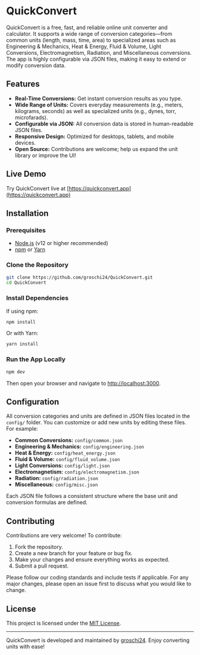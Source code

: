 # QuickConvert

QuickConvert is a free, fast, and reliable online unit converter and calculator. It supports a wide range of conversion categories—from common units (length, mass, time, area) to specialized areas such as Engineering & Mechanics, Heat & Energy, Fluid & Volume, Light Conversions, Electromagnetism, Radiation, and Miscellaneous conversions. The app is highly configurable via JSON files, making it easy to extend or modify conversion data.

## Features

- **Real-Time Conversions:** Get instant conversion results as you type.
- **Wide Range of Units:** Covers everyday measurements (e.g., meters, kilograms, seconds) as well as specialized units (e.g., dynes, torr, microfarads).
- **Configurable via JSON:** All conversion data is stored in human-readable JSON files.
- **Responsive Design:** Optimized for desktops, tablets, and mobile devices.
- **Open Source:** Contributions are welcome; help us expand the unit library or improve the UI!

## Live Demo

Try QuickConvert live at [https://quickconvert.app](https://quickconvert.app)

## Installation

### Prerequisites

- [Node.js](https://nodejs.org/) (v12 or higher recommended)
- [npm](https://www.npmjs.com/) or [Yarn](https://yarnpkg.com/)

### Clone the Repository

```bash
git clone https://github.com/groschi24/QuickConvert.git
cd QuickConvert
```

### Install Dependencies

If using npm:

```bash
npm install
```

Or with Yarn:

```bash
yarn install
```

### Run the App Locally

```bash
npm dev
```

Then open your browser and navigate to [http://localhost:3000](http://localhost:3000).

## Configuration

All conversion categories and units are defined in JSON files located in the `config/` folder. You can customize or add new units by editing these files. For example:

- **Common Conversions:** `config/common.json`
- **Engineering & Mechanics:** `config/engineering.json`
- **Heat & Energy:** `config/heat_energy.json`
- **Fluid & Volume:** `config/fluid_volume.json`
- **Light Conversions:** `config/light.json`
- **Electromagnetism:** `config/electromagnetism.json`
- **Radiation:** `config/radiation.json`
- **Miscellaneous:** `config/misc.json`

Each JSON file follows a consistent structure where the base unit and conversion formulas are defined.

## Contributing

Contributions are very welcome! To contribute:

1. Fork the repository.
2. Create a new branch for your feature or bug fix.
3. Make your changes and ensure everything works as expected.
4. Submit a pull request.

Please follow our coding standards and include tests if applicable. For any major changes, please open an issue first to discuss what you would like to change.

## License

This project is licensed under the [MIT License](LICENSE).

---

QuickConvert is developed and maintained by [groschi24](https://github.com/groschi24). Enjoy converting units with ease!
